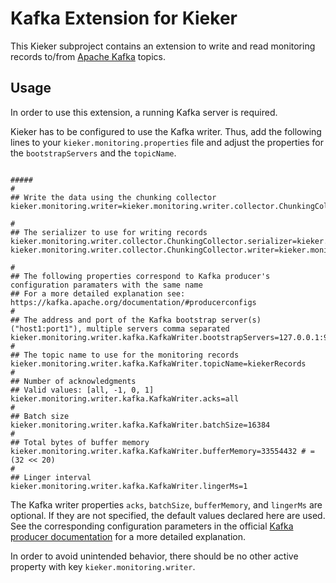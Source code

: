 # Kafka Extension for Kieker

This Kieker subproject contains an extension to write and read monitoring records to/from [Apache Kafka](https://kafka.apache.org) topics.

## Usage

In order to use this extension, a running Kafka server is required.

Kieker has to be configured to use the Kafka writer. Thus, add the following lines to your `kieker.monitoring.properties` file and adjust
the properties for the `bootstrapServers` and the `topicName`.

````properties

#####
#
## Write the data using the chunking collector
kieker.monitoring.writer=kieker.monitoring.writer.collector.ChunkingCollector

#
## The serializer to use for writing records
kieker.monitoring.writer.collector.ChunkingCollector.serializer=kieker.monitoring.writer.serializer.BinarySerializer
kieker.monitoring.writer.collector.ChunkingCollector.writer=kieker.monitoring.writer.kafka.KafkaWriter

#
## The following properties correspond to Kafka producer's configuration paramaters with the same name
## For a more detailed explanation see: https://kafka.apache.org/documentation/#producerconfigs 
#
## The address and port of the Kafka bootstrap server(s) ("host1:port1"), multiple servers comma separated
kieker.monitoring.writer.kafka.KafkaWriter.bootstrapServers=127.0.0.1:9092
#
## The topic name to use for the monitoring records
kieker.monitoring.writer.kafka.KafkaWriter.topicName=kiekerRecords
#
## Number of acknowledgments
## Valid values: [all, -1, 0, 1]
kieker.monitoring.writer.kafka.KafkaWriter.acks=all
#
## Batch size
kieker.monitoring.writer.kafka.KafkaWriter.batchSize=16384
#
## Total bytes of buffer memory
kieker.monitoring.writer.kafka.KafkaWriter.bufferMemory=33554432 # = (32 << 20)
#
## Linger interval
kieker.monitoring.writer.kafka.KafkaWriter.lingerMs=1
````

The Kafka writer properties `acks`, `batchSize`, `bufferMemory`, and `lingerMs` are optional. If they are not specified, the
default values declared here are used. See the corresponding configuration parameters in the official
[Kafka producer documentation](https://kafka.apache.org/documentation/#producerconfigs) for a more detailed explanation.

In order to avoid unintended behavior, there should be no other active property with key `kieker.monitoring.writer`.
